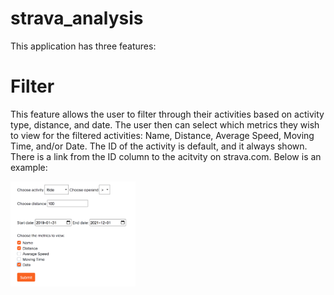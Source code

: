 # strava_analysis

This application has three features:

# Filter
This feature allows the user to filter through their activities based on activity type, distance, and date. The user then can select which metrics they wish to view for the filtered activities: Name, Distance, Average Speed, Moving Time, and/or Date.
The ID of the activity is default, and it always shown. There is a link from the ID column to the acitvity on strava.com. Below is an example:


<img src="static/images/README/filter1.jpg" alt="drawing" width="200"/>
